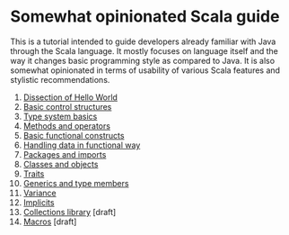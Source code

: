 # Somewhat opinionated Scala guide

This is a tutorial intended to guide developers already familiar with Java through the Scala language. It mostly focuses on language itself and the way it changes basic programming style as compared to Java. It is also somewhat opinionated in terms of usability of various Scala features and stylistic recommendations.

1. [Dissection of Hello World](chapters/Dissection-of-Hello-World.md)
2. [Basic control structures](chapters/Basic-control-structures.md)
3. [Type system basics](chapters/Type-system-basics.md)
4. [Methods and operators](chapters/Methods-and-operators.md)
5. [Basic functional constructs](chapters/Basic-functional-constructs.md)
6. [Handling data in functional way](chapters/Handling-data-in-functional-way.md)
7. [Packages and imports](chapters/Packages-and-imports.md)
8. [Classes and objects](chapters/Classes-and-objects.md)
9. [Traits](chapters/Traits.md)
10. [Generics and type members](chapters/Generics-and-type-members.md)
11. [Variance](chapters/Variance.md)
12. [Implicits](chapters/Implicits.md)
13. [Collections library](chapters/Collections-library.md) [draft]
14. [Macros](chapters/Macros.md) [draft]
